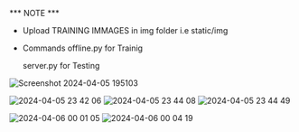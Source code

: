 *** NOTE ***
* Upload TRAINING IMMAGES in img folder i.e static/img
* Commands
    offline.py for Trainig 
  
    server.py for Testing









![Screenshot 2024-04-05 195103](https://github.com/user-attachments/assets/89e27b5f-a9b1-4caf-a399-5554e137501a)





![2024-04-05 23 42 06](https://github.com/user-attachments/assets/36338e29-eeb7-4da3-8e6f-d2110947dc93)
![2024-04-05 23 44 08](https://github.com/user-attachments/assets/1eb88a7a-9294-4ec2-951c-313da06b00bf)
![2024-04-05 23 44 49](https://github.com/user-attachments/assets/45ea3f5f-c9be-40fc-9e2e-2fb42ae784cd)







![2024-04-06 00 01 05](https://github.com/user-attachments/assets/e27cd3ae-5e94-49cb-b5ae-5ea5c993bbcf)
![2024-04-06 00 04 19](https://github.com/user-attachments/assets/41d5e5eb-eec8-42db-9043-cc8cbadf0562)

